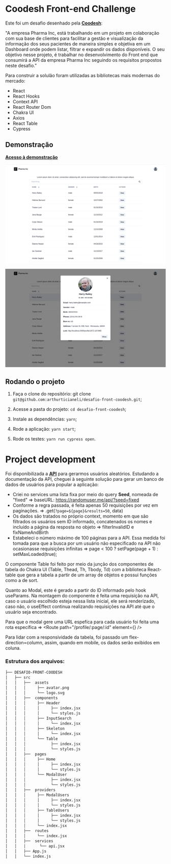 # Coodesh Front-end Challenge

Este foi um desafio desenhado pela [**Coodesh**](https://coodesh.com/):

"A empresa Pharma Inc, está trabalhando em um projeto em colaboração com sua base de clientes para facilitar a gestão e visualização da informação dos seus pacientes de maneira simples e objetiva em um Dashboard onde podem listar, filtrar e expandir os dados disponíveis.
O seu objetivo nesse projeto, é trabalhar no desenvolvimento do Front end que consumirá a API da empresa Pharma Inc seguindo os requisitos propostos neste desafio."

Para construir a solulão foram utilizadas as bibliotecas mais modernas do mercado:

- React
- React Hooks
- Context API
- React Router Dom
- Chakra UI
- Axios
- React Table
- Cypress

## Demonstração

[**Acesso à demonstração**](https://desafio-front-coodesh-arthurticianeli.vercel.app/)


![dashboard](https://github.com/arthurticianeli/desafio-front-coodesh/blob/main/src/img/dashboard.png)

![modal](https://github.com/arthurticianeli/desafio-front-coodesh/blob/main/src/img/modal.png)


## Rodando o projeto

1. Faça o clone do repositório: git clone `git@github.com:arthurticianeli/desafio-front-coodesh.git`;

2. Acesse a pasta do projeto: `cd desafio-front-coodesh`;

3. Instale as dependências: `yarn`;

4. Rode a aplicação: `yarn start`;

6. Rode os testes: `yarn run cypress open`.


# Project development

Foi disponibilizada a [**API**](https://randomuser.me/) para gerarmos usuários aleatórios. Estudando a documentação da API, cheguei à seguinte solução para gerar um banco de dados de usuários para popular a aplicação:

- Criei no services uma lista fixa por meio do query **Seed**, nomeada de "fixed" => baseURL: https://randomuser.me/api/?seed=fixed
- Conforme a regra passada, é feita apenas 50 requisições por vez em paginações. => .get(`?page=${page}&results=50`, data)
- Os dados são tratados no próprio context, momento em que são filtrados os usuários sem ID informado, concatenados os nomes e incluído a página da resposta no objeto => filterInvalidID e fixNameAndBirth
- Estabeleci o número máximo de 100 páginas para a API. Essa medida foi tomada para que a busca por um usuário não especificado na API não ocasionasse requisições infinitas => page < 100 ? setPage(page + 1) : setMaxLoaded(true);

O componente Table foi feito por meio da junção dos componentes de tabela do Chakra UI (Table, Thead, Th, Tbody, Td) com a biblioteca React-table que gera a tabela a partir de um array de objetos e possui funções como a de sort.

Quanto ao Modal, este é gerado a partir do ID informado pelo hook useParams. Na montagem do componente é feita uma requisição na API, caso o usuário escolhido esteja nessa lista inicial, ele será renderizado, caso não, o useEffect continua realizando requisições na API até que o usuário seja encontrado.

Para que o modal gere uma URL espefíca para cada usuário foi feita uma rota específica => <Route path="/profile/:page/:id" element={<Modal />} />

Para lidar com a responsividade da tabela, foi passado um flex-direction=column, assim, quando em mobile, os dados serão exibidos em coluna.


### Estrutura dos arquivos:
```
├── DESAFIO-FRONT-COODESH
│   ├── src
│   │   ├──  assets
│   │   │     ├── avatar.png
│   │   │     └── logo.svg
│   │   ├──  components
│   │   │     ├── Header
│   │   │     │     ├── index.jsx
│   │   │     │     └── styles.js
│   │   │     ├── InputSearch
│   │   │     │     └── index.jsx
│   │   │     ├── Skeleton
│   │   │     │     └── index.jsx
│   │   │     └── Table
│   │   │           ├── index.jsx
│   │   │           └── styles.js
│   │   ├──  pages
│   │   │     ├── Home
│   │   │     │     ├── index.jsx
│   │   │     │     └── styles.js
│   │   │     └── ModalUser
│   │   │           ├── index.jsx
│   │   │           └── styles.js
│   │   ├──  providers
│   │   │     ├── ModalUsers
│   │   │     │     ├── index.jsx
│   │   │     │     └── styles.js
│   │   │     ├── TableUsers
│   │   │     │     ├── index.jsx
│   │   │     │     └── styles.js
│   │   │     └── index.jsx
│   │   ├──  routes
│   │   │     └── index.jsx
│   │   ├──  services
│   │   |      └── api.jsx
│   │   ├── App.js
│   │   └── index.js
